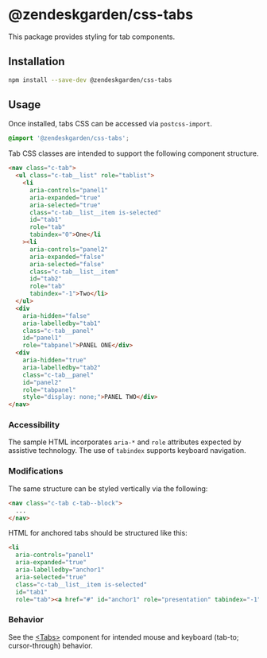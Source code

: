 # @zendeskgarden/css-tabs

This package provides styling for tab components.

## Installation

```sh
npm install --save-dev @zendeskgarden/css-tabs
```

## Usage

Once installed, tabs CSS can be accessed via `postcss-import`.

```css
@import '@zendeskgarden/css-tabs';
```

Tab CSS classes are intended to support the following component
structure.

```html
<nav class="c-tab">
  <ul class="c-tab__list" role="tablist">
    <li
      aria-controls="panel1"
      aria-expanded="true"
      aria-selected="true"
      class="c-tab__list__item is-selected"
      id="tab1"
      role="tab"
      tabindex="0">One</li
    ><li
      aria-controls="panel2"
      aria-expanded="false"
      aria-selected="false"
      class="c-tab__list__item"
      id="tab2"
      role="tab"
      tabindex="-1">Two</li>
  </ul>
  <div
    aria-hidden="false"
    aria-labelledby="tab1"
    class="c-tab__panel"
    id="panel1"
    role="tabpanel">PANEL ONE</div>
  <div
    aria-hidden="true"
    aria-labelledby="tab2"
    class="c-tab__panel"
    id="panel2"
    role="tabpanel"
    style="display: none;">PANEL TWO</div>
</nav>
```

### Accessibility

The sample HTML incorporates `aria-*` and `role` attributes expected by
assistive technology. The use of `tabindex` supports keyboard
navigation.

### Modifications

The same structure can be styled vertically via the following:

```html
<nav class="c-tab c-tab--block">
  ...
</nav>
```

HTML for anchored tabs should be structured like this:

```html
<li
  aria-controls="panel1"
  aria-expanded="true"
  aria-labelledby="anchor1"
  aria-selected="true"
  class="c-tab__list__item is-selected"
  id="tab1"
  role="tab"><a href="#" id="anchor1" role="presentation" tabindex="-1">One</a></li>
```

### Behavior

See the
[&lt;Tabs&gt;](http://garden.zendesk.com/react-components/#!/Tabs)
component for intended mouse and keyboard (tab-to; cursor-through)
behavior.
